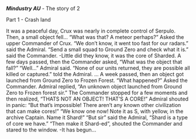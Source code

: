 ***Mindustry AU*** - The story of 2

Part 1 - Crash land 

It was a peaceful day, Crux was nearly in complete control of Serpulo. Then, a small object fell...
“What was that? A meteor perhaps?” Asked the upper Commander of Crux.
“We don’t know, it went too fast for our radars.” said the Admiral.
“Send a small squad to Ground Zero and check what it is.” said the Commander.
-Little did they know, it was the core of Sharded.
A few days passed, then the Commander asked, “What was the object that fall?”
“Well...” Admiral said.
“None of our units returned, they are possible all killed or captured.” told the Admiral.
...
A week passed, then an object got launched from Ground Zero to Frozen Forest.
“What happened?” Asked the Commander.
Admiral replied, “An unknown object launched from Ground Zero to Frozen forest sir.”
The Commander stopped for a few moments and then realized, “THATS NOT AN OBJECT! THAT’S A CORE!”
Admiral shouted in panic: “But that’s impossible!
There aren’t any known other civilization that can make cores!”
“We know one now! Note it as S, with yellow, in the archive Captain. Name it Shard!”
“But sir” said the Admiral, “Shard is a type of core we have.”
“Then make it Shard-ed”, shouted the Commander and stared to the window.
-It has begun...
